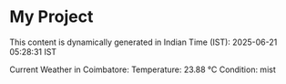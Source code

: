 # My Project

This content is dynamically generated in Indian Time (IST): 2025-06-21 05:28:31 IST


Current Weather in Coimbatore:
Temperature: 23.88 °C
Condition: mist
